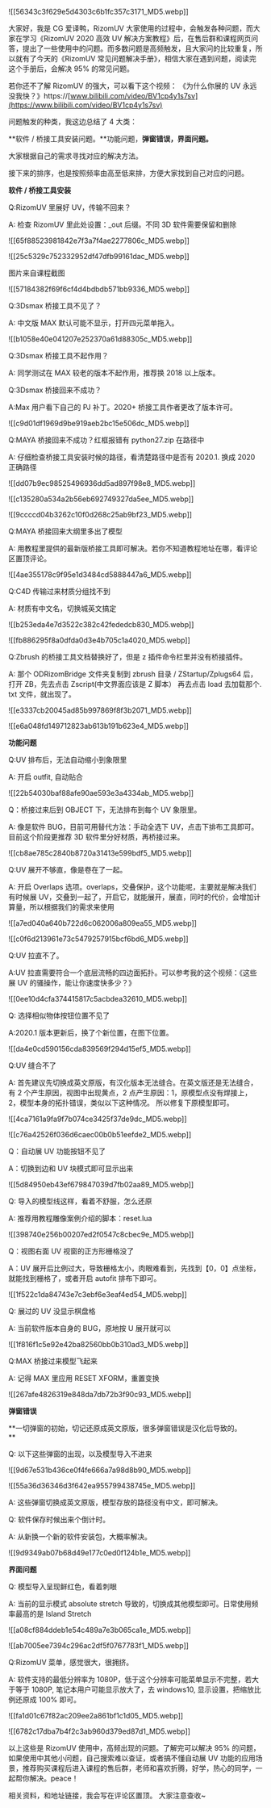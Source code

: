 ![[56343c3f629e5d4303c6b1fc357c3171_MD5.webp]]

大家好，我是 CG 爱译鸭，RizomUV 大家使用的过程中，会触发各种问题，而大家在学习《RizomUV 2020 高效 UV 解决方案教程》后，在售后群和课程网页问答，提出了一些使用中的问题。而多数问题是高频触发，且大家问的比较重复，所以就有了今天的《RizomUV 常见问题解决手册》，相信大家在遇到问题，阅读完这个手册后，会解决 95% 的常见问题。

若你还不了解 RizomUV 的强大，可以看下这个视频： 《为什么你展的 UV 永远没我快？》https://[www.bilibili.com/video/BV1cp4y1s7sv](https://www.bilibili.com/video/BV1cp4y1s7sv)  

 问题触发的种类，我这边总结了 4 大类：

**软件 / 桥接工具安装问题。**功能问题，**弹窗错误，界面问题。**

大家根据自己的需求寻找对应的解决方法。

接下来的排序，也是按照频率由高至低来排，方便大家找到自己对应的问题。

**软件 / 桥接工具安装**

Q:RizomUV 里展好 UV，传输不回来？  

  A: 检查 RizomUV 里此处设置：_out 后缀。不同 3D 软件需要保留和删除

![[65f88523981842e7f3a7f4ae2277806c_MD5.webp]]

![[25c5329c752332952df47dfb99161dac_MD5.webp]]

图片来自课程截图

![[57184382f69f6cf4d4bdbdb571bb9336_MD5.webp]]

Q:3Dsmax 桥接工具不见了？

A: 中文版 MAX 默认可能不显示，打开四元菜单拖入。

![[b1058e40e041207e252370a61d88305c_MD5.webp]]

Q:3Dsmax 桥接工具不起作用？

A: 同学测试在 MAX 较老的版本不起作用，推荐换 2018 以上版本。

Q:3Dsmax 桥接回来不成功？

A:Max 用户看下自己的 PJ 补丁。2020+ 桥接工具作者更改了版本许可。

![[c9d01df1969d9be919aeb2bc15e506dc_MD5.webp]]

Q:MAYA 桥接回来不成功？红框报错有 python27.zip 在路径中

A: 仔细检查桥接工具安装时候的路径，看清楚路径中是否有 2020.1. 换成 2020 正确路径

![[dd07b9ec98525496936dd5ad897f98e8_MD5.webp]]

![[c135280a534a2b56eb692749327da5ee_MD5.webp]]

![[9ccccd04b3262c10f0d268c25ab9bf23_MD5.webp]]

Q:MAYA 桥接回来大纲里多出了模型  

A: 用教程里提供的最新版桥接工具即可解决。若你不知道教程地址在哪，看评论区置顶评论。

![[4ae355178c9f95e1d3484cd5888447a6_MD5.webp]]

Q:C4D 传输过来材质分组找不到

A: 材质有中文名，切换城英文搞定

![[b253eda4e7d3522c382c42fededcb830_MD5.webp]]

![[fb886295f8a0dfda0d3e4b705c1a4020_MD5.webp]]

Q:Zbrush 的桥接工具文档替换好了，但是 z 插件命令栏里并没有桥接插件。

A: 那个 ODRizomBridge 文件夹复制到 zbrush 目录 / ZStartup/Zplugs64 后，打开 ZB，先去点击 Zscript(中文界面应该是 Z 脚本） 再去点击 load 去加载那个. txt 文件，就出现了。

![[e3337cb20045ad85b997869f8f3b2071_MD5.webp]]

![[e6a048fd149712823ab613b191b623e4_MD5.webp]]

**功能问题**  

Q:UV 排布后，无法自动缩小到象限里

A: 开启 outfit, 自动贴合

![[22b54030baf88afe90ae593e3a4334ab_MD5.webp]]

Q：桥接过来后到 OBJECT 下，无法排布到每个 UV 象限里。

A: 像是软件 BUG，目前可用替代方法：手动全选下 UV，点击下排布工具即可。目前这个阶段更推荐 3D 软件里分好材质，再桥接过来。

![[cb8ae785c2840b8720a31413e599bdf5_MD5.webp]]

Q:UV 展开不够直，像是卷在了一起。

A: 开启 Overlaps 选项。overlaps，交叠保护，这个功能呢，主要就是解决我们有时候展 UV，交叠到一起了，开启它，就能展开，展直，同时的代价，会增加计算量，所以根据我们的需求来使用

![[a7ed040a640b722d6c062006a809ea55_MD5.webp]]

![[c0f6d213961e73c5479257915bcf6bd6_MD5.webp]]

Q:UV 拉直不了。

A:UV 拉直需要符合一个底层流畅的四边面拓扑。可以参考我的这个视频：《这些展 UV 的骚操作，能让你速度快多少？》

![[0ee10d4cfa374415817c5acbdea32610_MD5.webp]]

Q: 选择相似物体按钮位置不见了

A:2020.1 版本更新后，换了个新位置，在图下位置。

![[da4e0cd590156cda839569f294d15ef5_MD5.webp]]

Q:UV 缝合不了

A: 首先建议先切换成英文原版，有汉化版本无法缝合。在英文版还是无法缝合，有 2 个产生原因，视图中出现黄点，2 点产生原因：1，原模型点没有焊接上，2，模型本身的拓扑错误，类似以下这种情况。 所以修复下原模型即可。

![[4ca7161a9fa9f7b074ce3425f37de9dc_MD5.webp]]

![[c76a42526f036d6caec00b0b51eefde2_MD5.webp]]

Q：自动展 UV 功能按钮不见了

A：切换到边和 UV 块模式即可显示出来

![[5d84950eb43ef679847039d7fb02aa89_MD5.webp]]

Q: 导入的模型线这样，看着不舒服，怎么还原

A: 推荐用教程雕像案例介绍的脚本：reset.lua

![[398740e256b00207ed2f0547c8cbec9e_MD5.webp]]

Q：视图右面 UV 视窗的正方形栅格没了

A：UV 展开后比例过大，导致栅格太小，肉眼难看到，先找到【0，0】点坐标，就能找到栅格了，或者开启 autofit 排布下即可。

![[1f522c1da84743e7c3ebf6e3eaf4ed54_MD5.webp]]

Q: 展过的 UV 没显示棋盘格

A: 当前软件版本自身的 BUG，原地按 U 展开就可以

![[1f816f1c5e92e42ba82560bb0b310ad3_MD5.webp]]

Q:MAX 桥接过来模型飞起来

A: 记得 MAX 里应用 RESET XFORM，重置变换

![[267afe4826319e848da7db72b3f90c93_MD5.webp]]

**弹窗错误**

**一切弹窗的初始，切记还原成英文原版，很多弹窗错误是汉化后导致的。  
**

Q: 以下这些弹窗的出现，以及模型导入不进来

![[9d67e531b436ce0f4fe666a7a98d8b90_MD5.webp]]

![[55a36d36346d3f642ea955799438745e_MD5.webp]]

A: 这些弹窗切换成英文原版，模型存放的路径没有中文，即可解决。

Q: 软件保存时候出来个倒计时。

A: 从新换一个新的软件安装包，大概率解决。

![[9d9349ab07b68d49e177c0ed0f124b1e_MD5.webp]]

**界面问题**

Q: 模型导入呈现鲜红色，看着刺眼

A: 当前的显示模式 absolute stretch 导致的，切换成其他模型即可。日常使用频率最高的是 Island Stretch

![[a08cf884ddeb1e54c489a7e3b065ca1e_MD5.webp]]

![[ab7005ee7394c296ac2df5f0767783f1_MD5.webp]]

Q:RizomUV 菜单，感觉很大，很拥挤。  

A: 软件支持的最低分辨率为 1080P，低于这个分辨率可能菜单显示不完整，若大于等于 1080P, 笔记本用户可能显示放大了，去 windows10, 显示设置，把缩放比例还原成 100% 即可。

![[fa1d01c67f82ac209ee2a861bf1c1d05_MD5.webp]]

![[6782c17dba7b4f2c3ab960d379ed87d1_MD5.webp]]

以上这些是 RizomUV 使用中，高频出现的问题。了解完可以解决 95% 的问题，如果使用中其他小问题，自己搜索难以查证，或者搞不懂自动展 UV 功能的应用场景，推荐购买课程后进入课程的售后群，老师和喜欢折腾，好学，热心的同学，一起帮你解决。peace！

相关资料，和地址链接，我会写在评论区置顶。 大家注意查收~